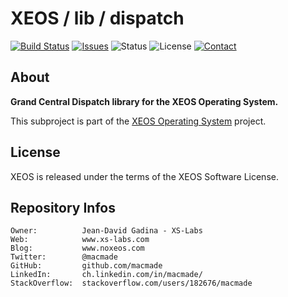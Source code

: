 XEOS / lib / dispatch
=====================

[![Build Status](https://img.shields.io/travis/macmade/XEOS.svg?branch=master&style=flat)](https://travis-ci.org/macmade/XEOS)
[![Issues](http://img.shields.io/github/issues/macmade/XEOS-lib-dispatch.svg?style=flat)](https://github.com/macmade/XEOS-lib-dispatch/issues)
![Status](https://img.shields.io/badge/status-active-brightgreen.svg?style=flat)
![License](https://img.shields.io/badge/license-xeos-brightgreen.svg?style=flat)
[![Contact](https://img.shields.io/badge/contact-@macmade-blue.svg?style=flat)](https://twitter.com/macmade)

About
-----

**Grand Central Dispatch library for the XEOS Operating System.**

This subproject is part of the [XEOS Operating System](https://github.com/macmade/XEOS/) project.

License
-------

XEOS is released under the terms of the XEOS Software License.

Repository Infos
----------------

    Owner:			Jean-David Gadina - XS-Labs
    Web:			www.xs-labs.com
    Blog:			www.noxeos.com
    Twitter:		@macmade
    GitHub:			github.com/macmade
    LinkedIn:		ch.linkedin.com/in/macmade/
    StackOverflow:	stackoverflow.com/users/182676/macmade
